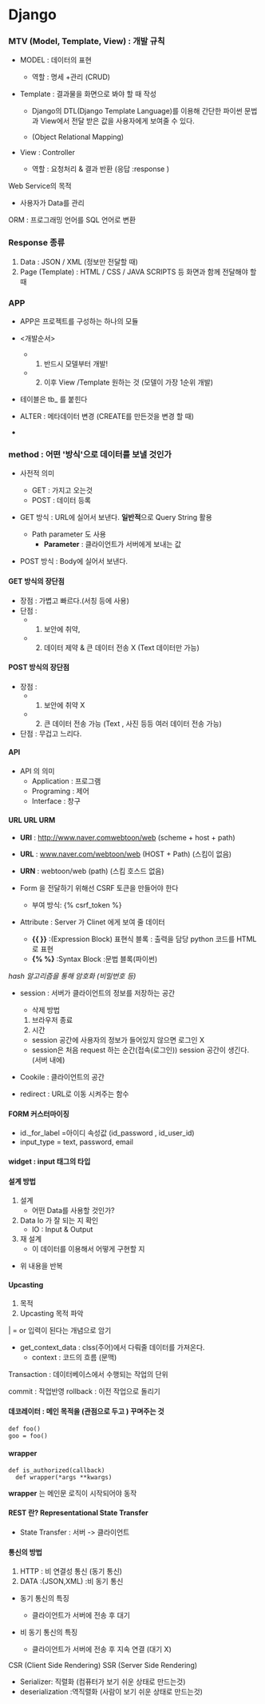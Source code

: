 # **Django**

### MTV (Model, Template, View) : 개발 규칙

- MODEL : 데이터의 표현

  - 역할 : 명세 +관리 (CRUD)

- Template : 결과물을 화면으로 봐야 할 때 작성

  - Django의 DTL(Django Template Language)를 이용해 간단한 파이썬 문법과 View에서 전달 받은 값을 사용자에게 보여줄 수 있다.

  - (Object Relational Mapping)

- View : Controller
  - 역할 : 요청처리 & 결과 반환 (응답 :response )

Web Service의 목적

- 사용자가 Data를 관리

ORM : 프로그래밍 언어를 SQL 언어로 변환

### Response 종류

1. Data : JSON / XML (정보만 전달할 때)
2. Page (Template) : HTML / CSS / JAVA SCRIPTS 등 화면과 함께 전달해야 할 때

### APP

- APP은 프로젝트를 구성하는 하나의 모듈
- <개발순서>

  - 1. 반드시 모델부터 개발!
  - 2. 이후 View /Template 원하는 것 (모델이 가장 1순위 개발)

- 테이블은 tb\_ 를 붙힌다

- ALTER : 메타데이터 변경 (CREATE를 만든것을 변경 할 때)
-

### **method** : 어떤 '방식'으로 데이터를 보낼 것인가

- 사전적 의미

  - GET : 가지고 오는것
  - POST : 데이터 등록

- GET 방식 : URL에 실어서 보낸다. **일반적**으로 Query String 활용
  - Path parameter 도 사용
    - **Parameter** : 클라이언트가 서버에게 보내는 값
- POST 방식 : Body에 실어서 보낸다.

#### GET 방식의 장단점

- 장점 : 가볍고 빠르다.(서칭 등에 사용)
- 단점 :
  - 1. 보안에 취약,
  - 2. 데이터 제약 & 큰 데이터 전송 X (Text 데이터만 가능)

#### POST 방식의 장단점

- 장점 :
  - 1. 보안에 취약 X
  - 2. 큰 데이터 전송 가능 (Text , 사진 등등 여러 데이터 전송 가능)
- 단점 : 무겁고 느리다.

#### API

- API 의 의미
  - Application : 프로그램
  - Programing : 제어
  - Interface : 창구

#### URL URL URM

- **URI** : http://www.naver.comwebtoon/web (scheme + host + path)
- **URL** : www.naver.com/webtoon/web (HOST + Path) (스킴이 없음)
- **URN** : webtoon/web (path) (스킴 호스드 없음)

- Form 을 전달하기 위해선 CSRF 토큰을 만들어야 한다

  - 부여 방식: {% csrf_token %}

- Attribute : Server 가 Clinet 에게 보여 줄 데이터
  - **{{ }}** :(Expression Block) 표현식 블록 : 출력을 담당 python 코드를 HTML 로 표현
  - **{% %}** :Syntax Block :문법 블록(파이썬)

_hash 알고리즘을 통해 암호화 (비밀번호 등)_

- session : 서버가 클라이언트의 정보를 저장하는 공간

  - 삭제 방법

  1. 브라우저 종료
  2. 시간

  - session 공간에 사용자의 정보가 들어있지 않으면 로그인 X
  - session은 처음 request 하는 순간(접속(로그인)) session 공간이 생긴다. (서버 내에)

- Cookile : 클라이언트의 공간
- redirect : URL로 이동 시켜주는 함수

#### FORM 커스터마이징

- id.\_for_label =아이디 속성값 (id_password , id_user_id)
- input_type = text, password, email

#### widget : input 태그의 타입

#### 설계 방법

1. 설계
   - 어떤 Data를 사용할 것인가?
2. Data Io 가 잘 되는 지 확인
   - IO : Input & Output
3. 재 설계
   - 이 데이터를 이용해서 어떻게 구현할 지

- 위 내용을 반복

#### Upcasting

1. 목적
2. Upcasting 목적 파악

| = or
입력이 된다는 개념으로 암기

- get_context_data : clss(주어)에서 다뤄줄 데이터를 가져온다.
  - context : 코드의 흐름 (문맥)

Transaction : 데이터베이스에서 수행되는 작업의 단위

commit : 작업반영
rollback : 이전 작업으로 돌리기

#### 데코레이터 : 메인 목적을 (관점으로 두고 ) 꾸며주는 것

```
def foo()
goo = foo()
```

#### wrapper

```
def is_authorized(callback)
  def wrapper(*args **kwargs)
```

**wrapper** 는 메인문 로직이 시작되어야 동작

#### REST 란? Representational State Transfer

- State Transfer : 서버 -> 클라이언트

#### 통신의 방법

1. HTTP : 비 연결성 통신 (동기 통신)
2. DATA :(JSON,XML) :비 동기 통신

- 동기 통신의 특징

  - 클라이언트가 서버에 전송 후 대기

- 비 동기 통신의 특징
  - 클라이언트가 서버에 전송 후 지속 연결 (대기 X)

CSR (Client Side Rendering)
SSR (Server Side Rendering)

- Serializer: 직렬화 (컴퓨터가 보기 쉬운 상태로 만드는것)
- deserialization :역직렬화 (사람이 보기 쉬운 상태로 만드는것)
